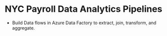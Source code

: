# NYC Payroll Data Analytics Pipelines
- Build Data flows in Azure Data Factory to extract, join, transform, and aggregate.